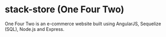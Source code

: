 # stack-store (One Four Two)

One Four Two is an e-commerce website built using AngularJS, Sequelize (SQL), Node.js and Express.
